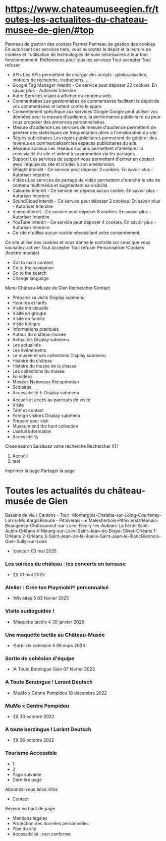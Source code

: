 # https://www.chateaumuseegien.fr/toutes-les-actualites-du-chateau-musee-de-gien/#top

Panneau de gestion des cookies
Fermer 
Panneau de gestion des cookies
En autorisant ces services tiers, vous acceptez le dépôt et la lecture de cookies et l'utilisation de technologies de suivi nécessaires à leur bon fonctionnement. 
Préférences pour tous les services
Tout accepter Tout refuser 
 * APIs
Les APIs permettent de charger des scripts : géolocalisation, moteurs de recherche, traductions, ... 
 * Google Tag Manager
interdit - Ce service peut déposer 22 cookies.
En savoir plus - 
Autoriser Interdire 
 * Autre
Services visant à afficher du contenu web. 
 * Commentaires
Les gestionnaires de commentaires facilitent le dépôt de vos commentaires et luttent contre le spam. 
 * Consentement spécifique aux services Google
Google peut utiliser vos données pour la mesure d'audience, la performance publicitaire ou pour vous proposer des annonces personnalisées. 
 * Mesure d'audience
Les services de mesure d'audience permettent de générer des statistiques de fréquentation utiles à l'amélioration du site. 
 * Régies publicitaires
Les régies publicitaires permettent de générer des revenus en commercialisant les espaces publicitaires du site. 
 * Réseaux sociaux
Les réseaux sociaux permettent d'améliorer la convivialité du site et aident à sa promotion via les partages. 
 * Support
Les services de support vous permettent d'entrer en contact avec l'équipe du site et d'aider à son amélioration. 
 * Elfsight
interdit - Ce service peut déposer 3 cookies.
En savoir plus - 
Autoriser Interdire 
 * Vidéos
Les services de partage de vidéo permettent d'enrichir le site de contenu multimédia et augmentent sa visibilité. 
 * Calameo
interdit - Ce service ne dépose aucun cookie.
En savoir plus - 
Autoriser Interdire 
 * SoundCloud
interdit - Ce service peut déposer 2 cookies.
En savoir plus - 
Autoriser Interdire 
 * Vimeo
interdit - Ce service peut déposer 8 cookies.
En savoir plus - 
Autoriser Interdire 
 * YouTube
interdit - Ce service peut déposer 4 cookies.
En savoir plus - 
Autoriser Interdire 
 * Ce site n'utilise aucun cookie nécessitant votre consentement.

Ce site utilise des cookies et vous donne le contrôle sur ceux que vous souhaitez activer Tout accepter Tout refuser Personnaliser 
!Cookies \(fenêtre modale\)
 * Got to main content
 * Go to the navigation
 * Go to the search
 * Change language

Menu Château-Musée de Gien Rechercher
Contact
 * Préparer sa visite Display submenu
 * Horaires et tarifs
 * Visite individuelle
 * Visite en groupe
 * Visite en famille
 * Visite ludique
 * Informations pratiques
 * Autour du château-musée
 * Actualités Display submenu
 * Les actualités
 * Les événements
 * Le musée et ses collections Display submenu
 * Histoire du château
 * Histoire du musée de la chasse
 * Les collections du musée
 * En vidéos
 * Musées Nationaux Récupération
 * Scolaires
 * Accessibilité ♿ Display submenu
 * Accueil et accès au parcours de visite
 * Visite
 * Tarif et contact
 * Foreign visitors Display submenu
 * Prepare your visit
 * Museum and the hunt collection
 * Usefull information
 * Accessibility

Close search
Saisissez votre recherche Rechercher
![](
 1. Accueil
 2. test 

Imprimer la page
Partager la page
# Toutes les actualités du château-musée de Gien
Bassins de vie / Cantons - Tout -Montargois-Chalette-sur-Loing-Courtenay-Lorris-MontargisBeauce - Pithiverais-Le Malesherbois-PithiviersOrléanais-Beaugency-Châteauneuf-sur-Loire-Fleury-les-Aubrais-La Ferté-Saint-Aubin-Orléans 4-Meung-sur-Loire-Saint-Jean-de-Braye-Olivet-Orléans 1-Orléans 2-Orléans 3-Saint-Jean-de-la-Ruelle-Saint-Jean-le-BlancGiennois-Gien-Sully-sur-Loire
 * !concert
03 mai 2025
### Les soirées du château : les concerts en terrasse
 * ![](
01 mai 2025
### Atelier : Crée ton Playmobil® personnalisé
 * !Wivisites 5
03 février 2025
### Visite audioguidée ! 
 * !Maquette tactile 4
30 janvier 2025
### Une maquette tactile au Château-Musée
 * !Sortir de cohésion 5
08 mars 2023
### Sortie de cohésion d'équipe
 * !A Toute Berzingue Gien
07 février 2023
### A Toute Berzingue ! Lorànt Deutsch
 * !MuMo x Centre Pompidou
18 décembre 2022
### MuMo x Centre Pompidou
 * ![](
30 octobre 2022
### A toute berzingue ! Lorànt Deutsch
 * ![](
26 octobre 2022
### Tourisme Accessible

 * 1 
 * 2
 * Page suivante
 * Dernière page

Abonnez-vous ànos infos
 * Contact

Revenir en haut de page
 * Mentions légales
 * Protection des données personnelles
 * Plan du site
 * Accessibilité : non conforme
